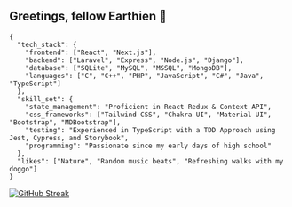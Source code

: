 ## Greetings, fellow Earthien 👾

```
{
  "tech_stack": {
    "frontend": ["React", "Next.js"],
    "backend": ["Laravel", "Express", "Node.js", "Django"],
    "database": ["SQLite", "MySQL", "MSSQL", "MongoDB"],
    "languages": ["C", "C++", "PHP", "JavaScript", "C#", "Java", "TypeScript"]
  },
  "skill_set": {
    "state_management": "Proficient in React Redux & Context API", 
    "css_frameworks": ["Tailwind CSS", "Chakra UI", "Material UI", "Bootstrap", "MDBootstrap"],  
    "testing": "Experienced in TypeScript with a TDD Approach using Jest, Cypress, and Storybook",
    "programming": "Passionate since my early days of high school" 
  },
  "likes": ["Nature", "Random music beats", "Refreshing walks with my doggo"]
}
```
[![GitHub Streak](https://streak-stats.demolab.com?user=udip-rai&theme=vue-dark&hide_border=true&date_format=M%20j%5B%2C%20Y%5D&card_width=500)](https://git.io/streak-stats)


